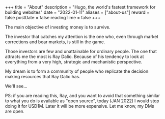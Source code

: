 +++
title = "About"
description = "Hugo, the world's fastest framework for building websites"
date = "2022-01-11"
aliases = ["about-us"]
reward = false
postDate = false
readingTime = false
+++

The main objective of investing money is to survive.

The investor that catches my attention is the one who, even through market corrections and bear markets, is still in the game.

Those investors are few and unattainable for ordinary people. The one that attracts me the most is Ray Dalio. Because of his tendency to look at everything from a very high, strategic and mechanistic perspective.

My dream is to form a community of people who replicate the decision making resources that Ray Dalio has.

We'll see...

PS: if you are reading this, Ray, and you want to avoid that something similar to what you do is available as "open source", today (JAN 2022) I would stop doing it for USD1M. Later it will be more expensive. Let me know, my DMs are open.

